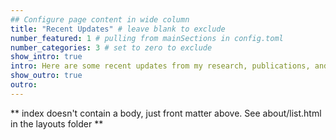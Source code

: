 ```yaml
---
## Configure page content in wide column
title: "Recent Updates" # leave blank to exclude
number_featured: 1 # pulling from mainSections in config.toml
number_categories: 3 # set to zero to exclude
show_intro: true
intro: Here are some recent updates from my research, publications, and teaching.
show_outro: true
outro: 
---
```


** index doesn't contain a body, just front matter above.
See about/list.html in the layouts folder **
